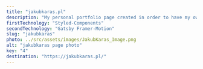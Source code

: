 ```yaml
---
title: "jakubkaras.pl"
description: "My personal portfolio page created in order to have my own developer showcase. Created with Gatsby, Styled-Components and Framer-Motion."
firstTechnology: "Styled-Components"
secondTechnology: "Gatsby Framer-Motion"
slug: "jakubkaras"
photo: ../src/assets/images/JakubKaras_Image.png
alt: "jakubkaras page photo"
key: "4"
destination: "https://jakubkaras.pl/"
---
```


<p>

</p>
